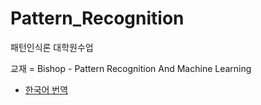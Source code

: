 # Pattern_Recognition
패턴인식론 대학원수업

교재 = Bishop - Pattern Recognition And Machine Learning
- [한국어 번역](http://norman3.github.io/prml/)
